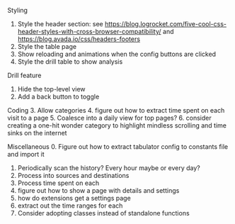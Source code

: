 Styling
1. Style the header section: see https://blog.logrocket.com/five-cool-css-header-styles-with-cross-browser-compatibility/ and https://blog.avada.io/css/headers-footers 
1. Style the table page
2. Show reloading and animations when the config buttons are clicked
1. Style the drill table to show analysis

Drill feature
1. Hide the top-level view
1. Add a back button to toggle

Coding
3. Allow categories
4. figure out how to extract time spent on each visit to a page
5. Coalesce into a daily view for top pages?
6. consider creating a one-hit wonder category to highlight mindless scrolling and time sinks on the internet

Miscellaneous
0. Figure out how to extract tabulator config to constants file and import it
1. Periodically scan the history? Every hour maybe or every day?
2. Process into sources and destinations
3. Process time spent on each
4. figure out how to show a page with details and settings
5. how do extensions get a settings page
6. extract out the time ranges for each
7. Consider adopting classes instead of standalone functions

